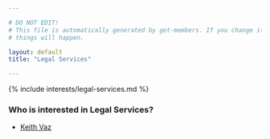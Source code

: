 ```yaml
---

# DO NOT EDIT!
# This file is automatically generated by get-members. If you change it, bad
# things will happen.

layout: default
title: "Legal Services"

---
```


{% include interests/legal-services.md %}

### Who is interested in Legal Services?


* [Keith Vaz](members/keith-vaz.html)

